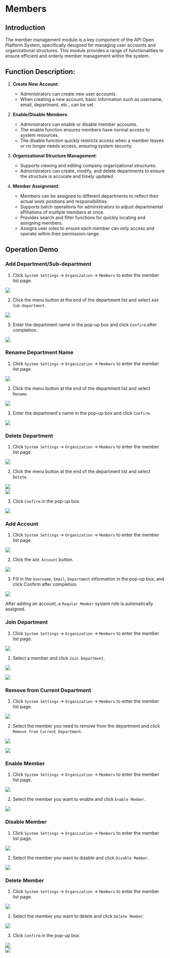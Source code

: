 # Members

## Introduction
The member management module is a key component of the API Open Platform System, specifically designed for managing user accounts and organizational structures. This module provides a range of functionalities to ensure efficient and orderly member management within the system.

## Function Description:

1. **Create New Account**:
   - Administrators can create new user accounts.
   - When creating a new account, basic information such as username, email, department, etc., can be set.
   
2. **Enable/Disable Members**:
   - Administrators can enable or disable member accounts.
   - The enable function ensures members have normal access to system resources.
   - The disable function quickly restricts access when a member leaves or no longer needs access, ensuring system security.
   
3. **Organizational Structure Management**:
   - Supports viewing and editing company organizational structures.
   - Administrators can create, modify, and delete departments to ensure the structure is accurate and timely updated.
   
4. **Member Assignment**:
   - Members can be assigned to different departments to reflect their actual work positions and responsibilities.
   - Supports batch operations for administrators to adjust departmental affiliations of multiple members at once.
   - Provides search and filter functions for quickly locating and assigning members.
   - Assigns user roles to ensure each member can only access and operate within their permission range.

## Operation Demo

### Add Department/Sub-department

1. Click `System Settings` -> `Organization` -> `Members` to enter the member list page.

![](images/2024-09-08/80bdf5650730c35eb4facc9b894111ba1739a92075015fe7011caf9522a46bff.png)  

2. Click the menu button at the end of the department list and select `Add Sub-department`.

![](images/2024-09-08/146a4baad9f33f564c3a297da4c1c8ca099eefdfe30363ebb924d60a5230013c.png)  

3. Enter the department name in the pop-up box and click `Confirm` after completion.

![](images/2024-09-08/2b80ca3fd5cf5ca928dfa2bcb1decd4b5fb59c3299ecd96718454dedda981fef.png)  

### Rename Department Name

1. Click `System Settings` -> `Organization` -> `Members` to enter the member list page.

![](images/2024-09-08/80bdf5650730c35eb4facc9b894111ba1739a92075015fe7011caf9522a46bff.png)  

2. Click the menu button at the end of the department list and select `Rename`.

![](images/2024-09-08/40192de33cf92c775d36b7d1e408137dc38a561ace2e01207de10a8ddd935f7b.png)  

3. Enter the department's name in the pop-up box and click `Confirm`.

![](images/2024-09-08/5a63f3b6b4837d445bf9c5e248074d831388e929cc33bc4e437007729a2403e9.png)    

### Delete Department

1. Click `System Settings` -> `Organization` -> `Members` to enter the member list page.

![](images/2024-09-08/80bdf5650730c35eb4facc9b894111ba1739a92075015fe7011caf9522a46bff.png)  

2. Click the menu button at the end of the department list and select `Delete`.

![](images/2024-09-08/49c2288f30b24b4f2ba264bf399ad1e76e0c396b9b675f1be0e5d37acb1cc3b0.png)  
![](images/2024-09-08/2b80ca3fd5cf5ca928dfa2bcb1decd4b5fb59c3299ecd96718454dedda981fef.png)  

3. Click `Confirm` in the pop-up box.

![](images/2024-09-08/bcf4a9126f75289c76239472017e1b56ecd49f7b424fc68c2d5d8512ca36ea81.png)  

### Add Account

1. Click `System Settings` -> `Organization` -> `Members` to enter the member list page.

![](images/2024-09-08/80bdf5650730c35eb4facc9b894111ba1739a92075015fe7011caf9522a46bff.png)  

2. Click the `Add Account` button.

![](images/2024-09-08/aeb1bd6683c6ff500260970b0a6286c8077806209085bc0e8ef2f6a4941b42c9.png)  

3. Fill in the `Username`, `Email`, `Department` information in the pop-up box, and click Confirm after completion.

![](images/2024-09-08/5e5ca7e53a29bed61722f21b181d80215198e5d6ddbdf5e8080d1033978cfd10.png)  

After adding an account, a `Regular Member` system role is automatically assigned.

### Join Department

1. Click `System Settings` -> `Organization` -> `Members` to enter the member list page.

![](images/2024-09-08/e415d4c95438f573f9c079b163b2c2bb6a804bcda950503415d2894c62857f5a.png)  

2. Select a member and click `Join Department`.

![](images/2024-09-08/ff4a132a61ca9e1a32ec8bfde73f80f8c73a0295369357a7c835ecceff2c84a6.png)  

![](images/2024-09-08/51ddd74418e7aa43bd7775405c60de55e79de8faa785e1ed1aaee14a1beabc64.png)  


### Remove from Current Department

1. Click `System Settings` -> `Organization` -> `Members` to enter the member list page.

![](images/2024-09-08/43dc135bff0b44e50fffcd26faebe8464b6cd391c12f4f0b0df061b49c95e08d.png)  

2. Select the member you need to remove from the department and click `Remove from Current Department`.

![](images/2024-09-08/1e95c08e400bc2a7d9ec8362ac49e0151f443a1c6c82f2eb35dadccac0e8b9da.png)  

![](images/2024-09-08/438d313090935203ad5856027dd48b8dd56fd44da332c5a1e38a3fa18e647c17.png)  


### Enable Member

1. Click `System Settings` -> `Organization` -> `Members` to enter the member list page.

![](images/2024-09-08/9db35ab5dfbdd7d4a1e2400b026c9f6cc785a62ff6e512964d0d73ea18992879.png)  

2. Select the member you want to enable and click `Enable Member`.

![](images/2024-09-08/fb7848e582c16c774522251d2e4d2b68cde80bdb68c15c6a5ec22bfb7ca50ffe.png)  


### Disable Member

1. Click `System Settings` -> `Organization` -> `Members` to enter the member list page.

![](images/2024-09-08/e415d4c95438f573f9c079b163b2c2bb6a804bcda950503415d2894c62857f5a.png)

2. Select the member you want to disable and click `Disable Member`.

![](images/2024-09-08/5d027552232204cf6bf10ec3f46eccf46b75b663073ad8dafc64dd9f41d5a31f.png)  

### Delete Member

1. Click `System Settings` -> `Organization` -> `Members` to enter the member list page.

![](images/2024-09-08/e415d4c95438f573f9c079b163b2c2bb6a804bcda950503415d2894c62857f5a.png)

2. Select the member you want to delete and click `Delete Member`.

![](images/2024-09-08/60c855dde3c86aa74cf7e826f693814ae23c2d88a81cea4b4a6a371cabee2b20.png)  

3. Click `Confirm` in the pop-up box.

![](images/2024-09-08/0f108a92798e47bfb02378acedbb7881ff9fd58e137554d12548fbc678c19fd8.png)  
![](images/2024-09-08/ff4a132a61ca9e1a32ec8bfde73f80f8c73a0295369357a7c835ecceff2c84a6.png)  
